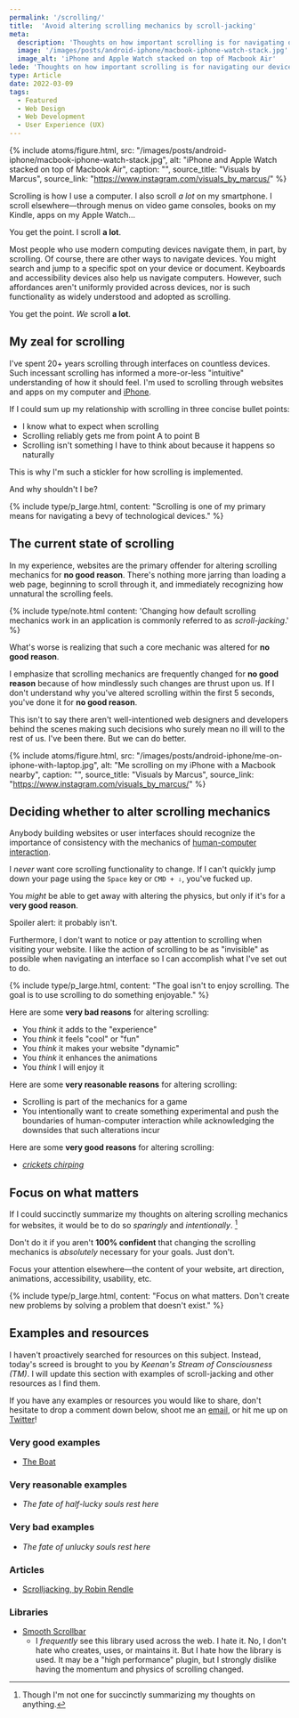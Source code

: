 ```yaml
---
permalink: '/scrolling/'
title:  'Avoid altering scrolling mechanics by scroll-jacking'
meta:
  description: 'Thoughts on how important scrolling is for navigating our devices and what can go wrong when we try to change such mechanics through scroll-jacking.'
  image: '/images/posts/android-iphone/macbook-iphone-watch-stack.jpg'
  image_alt: 'iPhone and Apple Watch stacked on top of Macbook Air'
lede: 'Thoughts on how important scrolling is for navigating our devices and what can go wrong when we try to change such mechanics through scroll-jacking.'
type: Article
date: 2022-03-09
tags:
  - Featured
  - Web Design
  - Web Development
  - User Experience (UX)
---
```


{% include atoms/figure.html, src: "/images/posts/android-iphone/macbook-iphone-watch-stack.jpg", alt: "iPhone and Apple Watch stacked on top of Macbook Air", caption: "", source_title: "Visuals by Marcus", source_link: "https://www.instagram.com/visuals_by_marcus/" %}

Scrolling is how I use a computer. I also scroll _a lot_ on my smartphone. I scroll elsewhere—through menus on video game consoles, books on my Kindle, apps on my Apple Watch&hellip;

You get the point. I scroll **a lot**.

Most people who use modern computing devices navigate them, in part, by scrolling. Of course, there are other ways to navigate devices. You might search and jump to a specific spot on your device or document. Keyboards and accessibility devices also help us navigate computers. However, such affordances aren't uniformly provided across devices, nor is such functionality as widely understood and adopted as scrolling.

You get the point. _We_ scroll **a lot**.

## My zeal for scrolling  

I've spent 20+ years scrolling through interfaces on countless devices. Such incessant scrolling has informed a more-or-less "intuitive" understanding of how it should feel. I'm used to scrolling through websites and apps on my computer and [iPhone](/switch-from-android-to-iphone/).

If I could sum up my relationship with scrolling in three concise bullet points:
- I know what to expect when scrolling  
- Scrolling reliably gets me from point A to point B  
- Scrolling isn't something I have to think about because it happens so naturally  

This is why I'm such a stickler for how scrolling is implemented. 

And why shouldn't I be?

{% include type/p_large.html, content: "Scrolling is one of my primary means for navigating a bevy of technological devices." %}

## The current state of scrolling  

In my experience, websites are the primary offender for altering scrolling mechanics for **no good reason**. There's nothing more jarring than loading a web page, beginning to scroll through it, and immediately recognizing how unnatural the scrolling feels.

{% include type/note.html content: 'Changing how default scrolling mechanics work in an application is commonly referred to as <em>scroll-jacking</em>.' %}

What's worse is realizing that such a core mechanic was altered for **no good reason**.

I emphasize that scrolling mechanics are frequently changed for **no good reason** because of how mindlessly such changes are thrust upon us. If I don't understand why you've altered scrolling within the first 5 seconds, you've done it for **no good reason**.

This isn't to say there aren't well-intentioned web designers and developers behind the scenes making such decisions who surely mean no ill will to the rest of us. I've been there. But we can do better.

{% include atoms/figure.html, src: "/images/posts/android-iphone/me-on-iphone-with-laptop.jpg", alt: "Me scrolling on my iPhone with a Macbook nearby", caption: "", source_title: "Visuals by Marcus", source_link: "https://www.instagram.com/visuals_by_marcus/" %}

## Deciding whether to alter scrolling mechanics  

Anybody building websites or user interfaces should recognize the importance of consistency with the mechanics of [human-computer interaction](https://en.wikipedia.org/wiki/Human-computer_interaction).

I _never_ want core scrolling functionality to change. If I can't quickly jump down your page using the `Space` key or `CMD + ⇩`, you've fucked up. 

You _might_ be able to get away with altering the physics, but only if it's for a **very good reason**. 

Spoiler alert: it probably isn't.

Furthermore, I don't want to notice or pay attention to scrolling when visiting your website. I like the action of scrolling to be as "invisible" as possible when navigating an interface so I can accomplish what I've set out to do.

{% include type/p_large.html, content: "The goal isn't to enjoy scrolling. The goal is to use scrolling to do something enjoyable." %}

Here are some **very bad reasons** for altering scrolling:  
- You _think_ it adds to the "experience"
- You _think_ it feels "cool" or "fun"
- You _think_ it makes your website "dynamic"
- You _think_ it enhances the animations
- You _think_ I will enjoy it

Here are some **very reasonable reasons** for altering scrolling:  
- Scrolling is part of the mechanics for a game
- You intentionally want to create something experimental and push the boundaries of human-computer interaction while acknowledging the downsides that such alterations incur

Here are some **very good reasons** for altering scrolling:  
- *[crickets chirping](https://www.youtube.com/watch?v=RktX4lbe_g4)*  

## Focus on what matters  

If I could succinctly summarize my thoughts on altering scrolling mechanics for websites, it would be to do so _sparingly_ and _intentionally_. [^1]

[^1]: Though I'm not one for succinctly summarizing my thoughts on anything.

Don't do it if you aren't **100% confident** that changing the scrolling mechanics is _absolutely_ necessary for your goals. Just don't.

Focus your attention elsewhere—the content of your website, art direction, animations, accessibility, usability, etc.

{% include type/p_large.html, content: "Focus on what matters. Don't create new problems by solving a problem that doesn't exist." %}

## Examples and resources  

I haven't proactively searched for resources on this subject. Instead, today's screed is brought to you by _Keenan's Stream of Consciousness (TM)_. I will update this section with examples of scroll-jacking and other resources as I find them.

If you have any examples or resources you would like to share, don't hesitate to drop a comment down below, shoot me an [email](/contact), or hit me up on [Twitter](https://twitter.com/KeenanPayne_)!

<h3 class="_text-h4">Very good examples</h3>

- [The Boat](https://www.sbs.com.au/theboat/)

<h3 class="_text-h4">Very reasonable examples</h3>

- _The fate of half-lucky souls rest here_

<h3 class="_text-h4">Very bad examples</h3>

- _The fate of unlucky souls rest here_

<h3 class="_text-h4">Articles</h3>

- [Scrolljacking, by Robin Rendle](https://www.robinrendle.com/notes/scrolljacking/)

<h3 class="_text-h4">Libraries</h3>

- [Smooth Scrollbar](https://idiotwu.github.io/smooth-scrollbar/)
  - I _frequently_ see this library used across the web. I hate it. No, I don't hate who creates, uses, or maintains it. But I hate how the library is used. It may be a "high performance" plugin, but I strongly dislike having the momentum and physics of scrolling changed.
